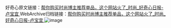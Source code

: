 好奇心原文链接：[帮你购买时尚博主推荐单品，这个网站火了_时尚_好奇心日报-卢宝宜 ](https://www.qdaily.com/articles/11649.html)
WebArchive归档链接：[帮你购买时尚博主推荐单品，这个网站火了_时尚_好奇心日报-卢宝宜 ](http://web.archive.org/web/20171014113537/http://www.qdaily.com:80/articles/11649.html)
![image](http://ww3.sinaimg.cn/large/007d5XDply1g3waf2srsdj30u04bax5a)